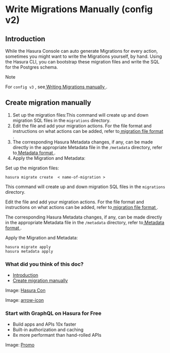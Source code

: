 # Write Migrations Manually (config v2)

## Introduction​

While the Hasura Console can auto generate Migrations for every action,
sometimes you might want to write the Migrations yourself, by hand.
Using the Hasura CLI, you can bootstrap these migration files and write
the SQL for the Postgres schema.

Note

For `config v3` , see[ Writing Migrations manually ](https://hasura.io/docs/latest/migrations-metadata-seeds/manage-migrations/#create-manual-migrations).

## Create migration manually​

1. Set up the migration files:This command will create up and down migration SQL files in the `migrations` directory.
2. Edit the file and add your migration actions. For the file format
and instructions on what actions can be added, refer to[ migration file format ](https://hasura.io/docs/latest/migrations-metadata-seeds/legacy-configs/config-v2/reference/migration-file-format/).
3. The corresponding Hasura Metadata changes, if any, can be made
directly in the appropriate Metadata file in the `/metadata` directory, refer to[ Metadata format ](https://hasura.io/docs/latest/migrations-metadata-seeds/legacy-configs/config-v2/reference/metadata-format/).
4. Apply the Migration and Metadata:


Set up the migration files:

`hasura migrate create  < name-of-migration >`

This command will create up and down migration SQL files in the `migrations` directory.

Edit the file and add your migration actions. For the file format
and instructions on what actions can be added, refer to[ migration file format ](https://hasura.io/docs/latest/migrations-metadata-seeds/legacy-configs/config-v2/reference/migration-file-format/).

The corresponding Hasura Metadata changes, if any, can be made
directly in the appropriate Metadata file in the `/metadata` directory, refer to[ Metadata format ](https://hasura.io/docs/latest/migrations-metadata-seeds/legacy-configs/config-v2/reference/metadata-format/).

Apply the Migration and Metadata:

```
hasura migrate apply
hasura metadata apply
```

### What did you think of this doc?

- [ Introduction ](https://hasura.io/docs/latest/migrations-metadata-seeds/legacy-configs/config-v2/advanced/writing-migrations-manually/#introduction)
- [ Create migration manually ](https://hasura.io/docs/latest/migrations-metadata-seeds/legacy-configs/config-v2/advanced/writing-migrations-manually/#create-migration-manually)


Image: [ Hasura Con ](https://res.cloudinary.com/dh8fp23nd/image/upload/v1686154570/hasura-con-2023/has-con-light-date_r2a2ud.png)

Image: [ arrow-icon ](https://res.cloudinary.com/dh8fp23nd/image/upload/v1683723549/main-web/chevron-right_ldbi7d.png)

### Start with GraphQL on Hasura for Free

- Build apps and APIs 10x faster
- Built-in authorization and caching
- 8x more performant than hand-rolled APIs


Image: [ Promo ](https://hasura.io/docs/assets/images/hasura-free-ff60e409244e0ea12b5a3045d1a9096b.png)